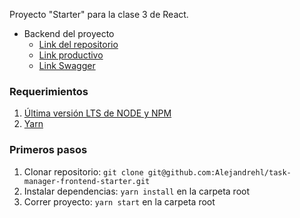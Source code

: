 Proyecto "Starter" para la clase 3 de React.

- Backend del proyecto
  - [Link del repositorio](https://github.com/Alejandrehl/task-manager-backend)
  - [Link productivo](http://task-management-backend.us-east-2.elasticbeanstalk.com/)
  - [Link Swagger](http://task-management-backend.us-east-2.elasticbeanstalk.com/api)

### Requerimientos

1. [Última versión LTS de NODE y NPM](https://nodejs.org/en/)
2. [Yarn](https://classic.yarnpkg.com/en/docs/install/#mac-stable)

### Primeros pasos

1. Clonar repositorio: `git clone git@github.com:Alejandrehl/task-manager-frontend-starter.git`
2. Instalar dependencias: `yarn install` en la carpeta root
3. Correr proyecto: `yarn start` en la carpeta root
